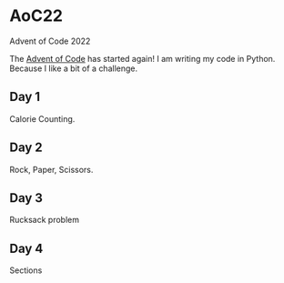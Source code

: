 # AoC22
Advent of Code 2022

The [Advent of Code](https://www.adventofcode.com/2022) has started again!
I am writing my code in Python. Because I like a bit of a challenge.

## Day 1

Calorie Counting.

## Day 2

Rock, Paper, Scissors.

## Day 3

Rucksack problem

## Day 4

Sections

